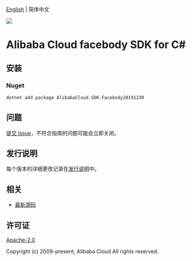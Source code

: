[English](README.md) | 简体中文

![](https://aliyunsdk-pages.alicdn.com/icons/AlibabaCloud.svg)

# Alibaba Cloud facebody SDK for C#

## 安装

### Nuget

```bash
dotnet add package AlibabaCloud.SDK.Facebody20191230
```

## 问题

[提交 Issue](https://github.com/aliyun/alibabacloud-csharp-sdk/issues/new)，不符合指南的问题可能会立即关闭。

## 发行说明

每个版本的详细更改记录在[发行说明](./ChangeLog.md)中。

## 相关

* [最新源码](https://github.com/aliyun/alibabacloud-csharp-sdk/)

## 许可证

[Apache-2.0](http://www.apache.org/licenses/LICENSE-2.0)

Copyright (c) 2009-present, Alibaba Cloud All rights reserved.
